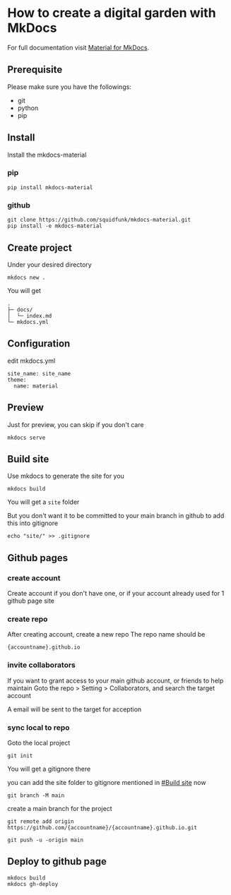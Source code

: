 # How to create a digital garden with MkDocs

For full documentation visit [Material for MkDocs](https://squidfunk.github.io/mkdocs-material/getting-started/).

## Prerequisite
Please make sure you have the followings:

* git
* python
* pip

## Install
Install the mkdocs-material

### pip
```
pip install mkdocs-material
```

### github

```
git clone https://github.com/squidfunk/mkdocs-material.git
pip install -e mkdocs-material
```

## Create project
Under your desired directory
```
mkdocs new .
```

You will get
```
.
├─ docs/
│  └─ index.md
└─ mkdocs.yml
```

## Configuration
edit mkdocs.yml
```
site_name: site_name
theme:
  name: material
```

## Preview
Just for preview, you can skip if you don't care
```
mkdocs serve
```

## Build site
Use mkdocs to generate the site for you
```
mkdocs build
```

You will get a `site` folder

But you don't want it to be committed to your main branch in github
to add this into gitignore
```
echo "site/" >> .gitignore
```

## Github pages

### create account
Create account if you don't have one, or if your account already used for 1 github page site

### create repo
After creating account, create a new repo
The repo name should be
```
{accountname}.github.io
```

### invite collaborators
If you want to grant access to your main github account, or friends to help maintain
Goto the repo > Setting > Collaborators, and search the target account

A email will be sent to the target for acception

### sync local to repo
Goto the local project

```
git init
```
You will get a gitignore there

you can add the site folder to gitignore mentioned in [#Build site](#build-site) now


```
git branch -M main
```

create a main branch for the project


```
git remote add origin https://github.com/{accountname}/{accountname}.github.io.git
```

```
git push -u -origin main
```

## Deploy to github page
```
mkdocs build
mkdocs gh-deploy
```
